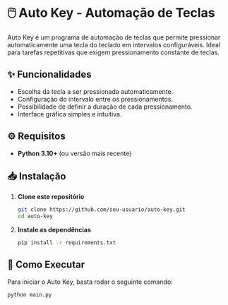 # 🖱️ Auto Key - Automação de Teclas

Auto Key é um programa de automação de teclas que permite pressionar automaticamente uma tecla do teclado em intervalos configuráveis. Ideal para tarefas repetitivas que exigem pressionamento constante de teclas.

## ✨ Funcionalidades
- Escolha da tecla a ser pressionada automaticamente.
- Configuração do intervalo entre os pressionamentos.
- Possibilidade de definir a duração de cada pressionamento.
- Interface gráfica simples e intuitiva.

## ⚙️ Requisitos
- **Python 3.10+** (ou versão mais recente)

## 📥 Instalação

1. **Clone este repositório**
   ```sh
   git clone https://github.com/seu-usuario/auto-key.git
   cd auto-key
   ```

2. **Instale as dependências**
   ```sh
   pip install -r requirements.txt
   ```

## 🚀 Como Executar
Para iniciar o Auto Key, basta rodar o seguinte comando:
```sh
python main.py
```
